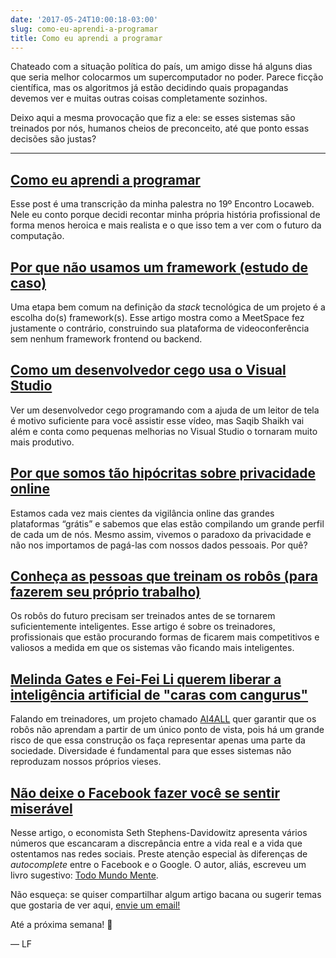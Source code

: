 ```yaml
---
date: '2017-05-24T10:00:18-03:00'
slug: como-eu-aprendi-a-programar
title: Como eu aprendi a programar
---
```

Chateado com a situação política do país, um amigo disse há alguns dias que seria melhor colocarmos um supercomputador no poder. Parece ficção científica, mas os algoritmos já estão decidindo quais propagandas devemos ver e muitas outras coisas completamente sozinhos.

Deixo aqui a mesma provocação que fiz a ele: se esses sistemas são treinados por nós, humanos cheios de preconceito, até que ponto essas decisões são justas?

* * *

## [Como eu aprendi a programar](https://lfbittencourt.com/como-eu-aprendi-a-programar-22126b49cc32?gi=d7e23ee3ed2a)

Esse post é uma transcrição da minha palestra no 19º Encontro Locaweb. Nele eu conto porque decidi recontar minha própria história profissional de forma menos heroica e mais realista e o que isso tem a ver com o futuro da computação.

## [Por que não usamos um framework (estudo de caso)](https://www.smashingmagazine.com/2017/05/why-no-framework/)

Uma etapa bem comum na definição da _stack_ tecnológica de um projeto é a escolha do(s) framework(s). Esse artigo mostra como a MeetSpace fez justamente o contrário, construindo sua plataforma de videoconferência sem nenhum framework frontend ou backend.

## [Como um desenvolvedor cego usa o Visual Studio](https://www.youtube.com/watch?feature=youtu.be)

Ver um desenvolvedor cego programando com a ajuda de um leitor de tela é motivo suficiente para você assistir esse vídeo, mas Saqib Shaikh vai além e conta como pequenas melhorias no Visual Studio o tornaram muito mais produtivo.

## [Por que somos tão hipócritas sobre privacidade online](https://hbr.org/2017/05/why-were-so-hypocritical-about-online-privacy)

Estamos cada vez mais cientes da vigilância online das grandes plataformas “grátis” e sabemos que elas estão compilando um grande perfil de cada um de nós. Mesmo assim, vivemos o paradoxo da privacidade e não nos importamos de pagá-las com nossos dados pessoais. Por quê?

## [Conheça as pessoas que treinam os robôs (para fazerem seu próprio trabalho)](https://www.nytimes.com/2017/04/28/technology/meet-the-people-who-train-the-robots-to-do-their-own-jobs.html?_r=0)

Os robôs do futuro precisam ser treinados antes de se tornarem suficientemente inteligentes. Esse artigo é sobre os treinadores, profissionais que estão procurando formas de ficarem mais competitivos e valiosos a medida em que os sistemas vão ficando mais inteligentes.

## [Melinda Gates e Fei-Fei Li querem liberar a inteligência artificial de "caras com cangurus"](https://backchannel.com/melinda-gates-and-fei-fei-li-want-to-liberate-ai-from-guys-with-hoodies-17f058889a4c?gi=737262efa38b)

Falando em treinadores, um projeto chamado [AI4ALL](http://ai-4-all.org/) quer garantir que os robôs não aprendam a partir de um único ponto de vista, pois há um grande risco de que essa construção os faça representar apenas uma parte da sociedade. Diversidade é fundamental para que esses sistemas não reproduzam nossos próprios vieses.

## [Não deixe o Facebook fazer você se sentir miserável](https://www.nytimes.com/2017/05/06/opinion/sunday/dont-let-facebook-make-you-miserable.html?_r=0)

Nesse artigo, o economista Seth Stephens-Davidowitz apresenta vários números que escancaram a discrepância entre a vida real e a vida que ostentamos nas redes sociais. Preste atenção especial às diferenças de _autocomplete_ entre o Facebook e o Google. O autor, aliás, escreveu um livro sugestivo: [Todo Mundo Mente](https://www.harpercollins.com/9780062390851/everybody-lies).

Não esqueça: se quiser compartilhar algum artigo bacana ou sugerir temas que gostaria de ver aqui, [envie um email!](/cdn-cgi/l/email-protection#54353037143832363d2020313a373b2126207a373b396b2721363e313720690721333127207117677115673b71666430317166643526203d333b723539246f2120390b37353924353d333a69153871176771156d39716664303b71666417711767711667303d333b723539246f2120390b3931303d2139693139353d38723539246f2120390b273b212637316906312221317166643a312327383120203126)

Até a próxima semana! 🧀  

— LF
